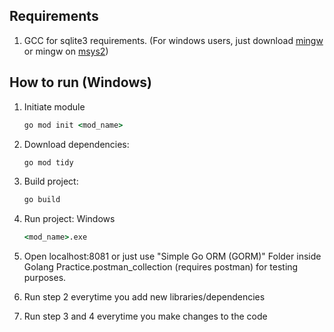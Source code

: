 ## Requirements
1. GCC for sqlite3 requirements. (For windows users, just download [mingw](http://mingw-w64.org/doku.php)
or mingw on [msys2](https://www.msys2.org/))

## How to run (Windows)
1. Initiate module
    ```cmd
    go mod init <mod_name>
    ```

2. Download dependencies:
    ```cmd
    go mod tidy
    ```

3. Build project:
    ```cmd
    go build
    ```

4. Run project:
    Windows
    ```cmd
    <mod_name>.exe
    ```

5. Open localhost:8081 or just use "Simple Go ORM (GORM)" Folder inside Golang Practice.postman_collection (requires postman) for testing purposes.

6. Run step 2 everytime you add new libraries/dependencies
7. Run step 3 and 4 everytime you make changes to the code